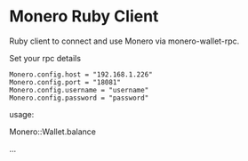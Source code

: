 # Monero Ruby Client

Ruby client to connect and use Monero via monero-wallet-rpc.


Set your rpc details

    Monero.config.host = "192.168.1.226"
    Monero.config.port = "18081"
    Monero.config.username = "username"
    Monero.config.password = "password"


usage:

   Monero::Wallet.balance

   ...
